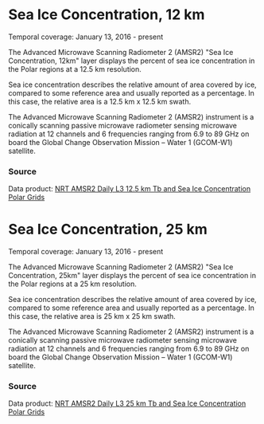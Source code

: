 # Sea Ice Concentration, 12 km
Temporal coverage: January 13, 2016 - present

The Advanced Microwave Scanning Radiometer 2 (AMSR2) "Sea Ice Concentration, 12km" layer displays the percent of sea ice concentration in the Polar regions at a 12.5 km resolution.

Sea ice concentration describes the relative amount of area covered by ice, compared to some reference area and usually reported as a percentage. In this case, the relative area is a 12.5 km x 12.5 km swath.

The Advanced Microwave Scanning Radiometer 2 (AMSR2) instrument is a conically scanning passive microwave radiometer sensing microwave radiation at 12 channels and 6 frequencies ranging from 6.9 to 89 GHz on board the Global Change Observation Mission – Water 1 (GCOM-W1) satellite.

### Source
Data product: [NRT AMSR2 Daily L3 12.5 km Tb and Sea Ice Concentration Polar Grids](https://ghrc.nsstc.nasa.gov/hydro/details.pl?ds=A2_SI12_NRT)

# Sea Ice Concentration, 25 km
Temporal coverage: January 13, 2016 - present

The Advanced Microwave Scanning Radiometer 2 (AMSR2) "Sea Ice Concentration, 25km" layer displays the percent of sea ice concentration in the Polar regions at a 25 km resolution.

Sea ice concentration describes the relative amount of area covered by ice, compared to some reference area and usually reported as a percentage.  In this case, the relative area is 25 km x 25 km swath.

The Advanced Microwave Scanning Radiometer 2 (AMSR2) instrument is a conically scanning passive microwave radiometer sensing microwave radiation at 12 channels and 6 frequencies ranging from 6.9 to 89 GHz on board the Global Change Observation Mission – Water 1 (GCOM-W1) satellite.

### Source
Data product: [NRT AMSR2 Daily L3 25 km Tb and Sea Ice Concentration Polar Grids](https://ghrc.nsstc.nasa.gov/hydro/details.pl?ds=A2_SI25_NRT)

